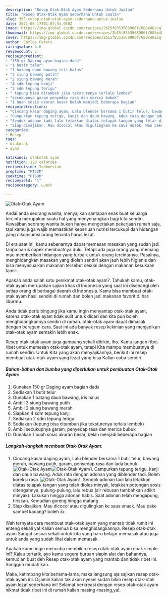 ```yaml
---
description: "Resep Otak-Otak Ayam Sederhana Untuk Jualan"
title: "Resep Otak-Otak Ayam Sederhana Untuk Jualan"
slug: 355-resep-otak-otak-ayam-sederhana-untuk-jualan
date: 2021-06-17T01:07:54.960Z
image: https://img-global.cpcdn.com/recipes/2b15f8353568986f/680x482cq70/otak-otak-ayam-foto-resep-utama.jpg
thumbnail: https://img-global.cpcdn.com/recipes/2b15f8353568986f/680x482cq70/otak-otak-ayam-foto-resep-utama.jpg
cover: https://img-global.cpcdn.com/recipes/2b15f8353568986f/680x482cq70/otak-otak-ayam-foto-resep-utama.jpg
author: Carlos Peters
ratingvalue: 4.6
reviewcount: 5
recipeingredient:
- "150 gr Daging ayam bagian dada"
- "1 butir telur"
- "1 batang daun bawang iris halus"
- "3 siung bawang putih"
- "2 siung bawang merah"
- "4 sdm tepung kanji"
- "2 sdm tepung terigu"
- " tepung bisa ditambah jika teksturenya terlalu lembek"
- "secukupnya garam penyedap rasa dan merica bubuk"
- "1 buah sosis ukuran besar belah menjadi beberapa bagian"
recipeinstructions:
- "Cincang kasar daging ayam, Lalu blender bersama 1 butir telur, bawang merah, bawang putih, garam, penyedap rasa dan lada bubuk."
- "Campurkan tepung terigu, kanji dan daun bawang. Aduk rata dengan adonan yang diblender tadi. Boleh koreksi rasa."
- "Sendok adonan tadi lalu letakkan diatas telapak tangan yang telah dioles minyak, letakkan potongan sosis ditengahnya, pulung-pulung, lalu rebus (air rebusan tambahkan sdikit minyak). Lakukan hingga adonan habis. Saat adonan telah mengapung, tiriskan. Kemudian goreng hingga matang."
- "Siap disajikan. Mau dicocol atau digulingkan ke saus enaak. Mau pake sambel kacang? boleh 👍"
categories:
- Resep
tags:
- otakotak
- ayam

katakunci: otakotak ayam 
nutrition: 120 calories
recipecuisine: Indonesian
preptime: "PT32M"
cooktime: "PT53M"
recipeyield: "1"
recipecategory: Lunch

---
```



![Otak-Otak Ayam](https://img-global.cpcdn.com/recipes/2b15f8353568986f/680x482cq70/otak-otak-ayam-foto-resep-utama.jpg)

Andai anda seorang wanita, menyajikan santapan enak buat keluarga tercinta merupakan suatu hal yang menyenangkan bagi kita sendiri. Kewajiban seorang  wanita bukan hanya mengerjakan pekerjaan rumah saja, tapi kamu juga wajib memastikan keperluan nutrisi tercukupi dan hidangan yang dikonsumsi orang tercinta harus lezat.

Di era  saat ini, kamu sebenarnya dapat memesan masakan yang sudah jadi tanpa harus capek membuatnya dulu. Tetapi ada juga orang yang memang mau memberikan hidangan yang terbaik untuk orang tercintanya. Pasalnya, menghidangkan masakan yang diolah sendiri akan jauh lebih higienis dan bisa menyesuaikan makanan tersebut sesuai dengan makanan kesukaan famili. 



Apakah anda salah satu penikmat otak-otak ayam?. Tahukah kamu, otak-otak ayam merupakan sajian khas di Indonesia yang saat ini disenangi oleh setiap orang di berbagai daerah di Indonesia. Kamu bisa membuat otak-otak ayam hasil sendiri di rumah dan boleh jadi makanan favorit di hari liburmu.

Anda tidak perlu bingung jika kamu ingin menyantap otak-otak ayam, karena otak-otak ayam tidak sulit untuk dicari dan kita pun boleh menghidangkannya sendiri di rumah. otak-otak ayam dapat dimasak dengan beragam cara. Saat ini ada banyak resep kekinian yang menjadikan otak-otak ayam semakin lebih enak.

Resep otak-otak ayam juga gampang sekali dibikin, lho. Kamu jangan ribet-ribet untuk memesan otak-otak ayam, tetapi Kita mampu membuatnya di rumah sendiri. Untuk Kita yang akan menyajikannya, berikut ini resep membuat otak-otak ayam yang lezat yang bisa Kalian coba sendiri.

<!--inarticleads1-->

##### Bahan-bahan dan bumbu yang diperlukan untuk pembuatan Otak-Otak Ayam:

1. Gunakan 150 gr Daging ayam bagian dada
1. Sediakan 1 butir telur
1. Gunakan 1 batang daun bawang, iris halus
1. Ambil 3 siung bawang putih
1. Ambil 2 siung bawang merah
1. Siapkan 4 sdm tepung kanji
1. Sediakan 2 sdm tepung terigu
1. Sediakan  (tepung bisa ditambah jika teksturenya terlalu lembek)
1. Ambil secukupnya garam, penyedap rasa dan merica bubuk
1. Gunakan 1 buah sosis ukuran besar, belah menjadi beberapa bagian




<!--inarticleads2-->

##### Langkah-langkah membuat Otak-Otak Ayam:

1. Cincang kasar daging ayam, Lalu blender bersama 1 butir telur, bawang merah, bawang putih, garam, penyedap rasa dan lada bubuk.
<img src="https://img-global.cpcdn.com/steps/1d841e1fa8c54883/160x128cq70/otak-otak-ayam-langkah-memasak-1-foto.jpg" alt="Otak-Otak Ayam"><img src="https://img-global.cpcdn.com/steps/381f601e071bc3b1/160x128cq70/otak-otak-ayam-langkah-memasak-1-foto.jpg" alt="Otak-Otak Ayam">1. Campurkan tepung terigu, kanji dan daun bawang. Aduk rata dengan adonan yang diblender tadi. Boleh koreksi rasa.
<img src="https://img-global.cpcdn.com/steps/91991c276be0c5a7/160x128cq70/otak-otak-ayam-langkah-memasak-2-foto.jpg" alt="Otak-Otak Ayam">1. Sendok adonan tadi lalu letakkan diatas telapak tangan yang telah dioles minyak, letakkan potongan sosis ditengahnya, pulung-pulung, lalu rebus (air rebusan tambahkan sdikit minyak). Lakukan hingga adonan habis. Saat adonan telah mengapung, tiriskan. Kemudian goreng hingga matang.
1. Siap disajikan. Mau dicocol atau digulingkan ke saus enaak. Mau pake sambel kacang? boleh 👍




Wah ternyata cara membuat otak-otak ayam yang mantab tidak rumit ini enteng sekali ya! Kalian semua bisa menghidangkannya. Resep otak-otak ayam Sangat sesuai sekali untuk kita yang baru belajar memasak atau juga untuk anda yang sudah lihai dalam memasak.

Apakah kamu ingin mencoba membikin resep otak-otak ayam enak simple ini? Kalau tertarik, ayo kamu segera buruan siapin alat dan bahannya, kemudian buat deh Resep otak-otak ayam yang mantab dan tidak ribet ini. Sungguh mudah kan. 

Maka, ketimbang kita berlama-lama, maka langsung aja sajikan resep otak-otak ayam ini. Dijamin kalian tak akan nyesel sudah bikin resep otak-otak ayam lezat sederhana ini! Selamat berkreasi dengan resep otak-otak ayam nikmat tidak ribet ini di rumah kalian masing-masing,ya!.

